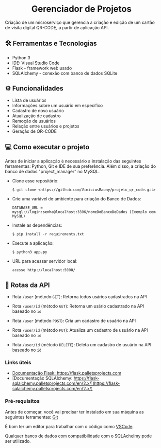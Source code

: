<h1 align="center">Gerenciador de Projetos</h1>

Criação de um microserviço que gerencia a criação e edição de um cartão de visita digital QR-CODE, a partir de aplicação API.

## 🛠️ Ferramentas e Tecnologias

- Python 3
- IDE: Visual Studio Code
- Flask - framework web usado
- SQLAlchemy - conexão com banco de dados SQLite

## ⚙ Funcionalidades

- Lista de usuários
- Informações sobre um usuário em específico
- Cadastro de novo usuário
- Atualização de cadastro
- Remoção de usuários
- Relação entre usuários e projetos
- Geração de QR-CODE

## 💻 Como executar o projeto

Antes de iniciar a aplicação é necessário a instalação das seguintes ferramentas: Python, Git e IDE de sua preferência. Além disso, a criação do banco de dados "project_manager" no MySQL.

- Clone esse repositório:

  ```$ git clone <https://github.com/ViniciusRaony/projeto_qr_code.git>```

- Crie uma variável de ambiente para criação do Banco de Dados: 

  ```DATABASE_URL = mysql://login:senha@localhost:3306/nomeDoBancoDeDados (Exemplo com MySQL)```

- Instale as dependências:

  ```$ pip install -r requirements.txt```

- Execute a aplicação:
 
  ```$ python3 app.py```

- URL para acessar servidor local:

  ```acesse http://localhost:5000/``` 


## 🚉 Rotas da API


- Rota ```/user``` (método ```GET```): Retorna todos usários cadastrados na API

- Rota ```/user/id``` (método ```GET```): Retorna um usário cadastrado na API baseado no ```id```

- Rota ```/user``` (método ```POST```): Cria um cadastro de usuário na API

- Rota ```/user/id``` (método ```PUT```): Atualiza um cadastro de usuário na API baseado no ```id```

- Rota ```/user/id``` (método ```DELETE```): Deleta um cadastro de usuário na API baseado no ```id```

### Links úteis

- [Documentação Flask: https://flask.palletsprojects.com ](https://flask.palletsprojects.com)
- [Documentação SQLAlchemy: https://flask-sqlalchemy.palletsprojects.com/en/2.x/](https://flask-sqlalchemy.palletsprojects.com/en/2.x/)



### Pré-requisitos

Antes de começar, você vai precisar ter instalado em sua máquina as seguintes ferramentas:
[Git](https://git-scm.com)

É bom ter um editor para trabalhar com o código como [VSCode](https://code.visualstudio.com/).

Qualquer banco de dados com compatibilidade com o [SQLAchelmy](https://sqlalchemy.org/) pode ser utilizado.
